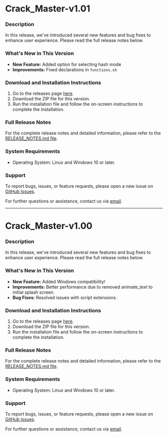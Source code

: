 # Crack_Master-v1.01

### Description

In this release, we've introduced several new features and bug fixes to enhance user experience. Please read the full release notes below.

### What's New in This Version

- **New Feature:** Added option for selecting hash mode
- **Improvements:** Fixed declarations in `functions.sh`

### Download and Installation Instructions

1. Go to the releases page [here](https://github.com/ente0v1/Crack_Master/releases/latest).
2. Download the ZIP file for this version.
3. Run the installation file and follow the on-screen instructions to complete the installation.

### Full Release Notes

For the complete release notes and detailed information, please refer to the [RELEASE_NOTES.md file](https://github.com/ente0v1/Crack_Master/blob/main/RELEASE_NOTES.md).

### System Requirements

- Operating System: Linux and Windows 10 or later.

### Support

To report bugs, issues, or feature requests, please open a new issue on [GitHub Issues](https://github.com/ente0v1/Crack_Master/issues).

For further questions or assistance, contact us via [email](mailto:test.xmod.clashofclans@gmail.com).

-----------------------------------------------------------------------------
# Crack_Master-v1.00

### Description

In this release, we've introduced several new features and bug fixes to enhance user experience. Please read the full release notes below.

### What's New in This Version

- **New Feature:** Added Windows compatibility!
- **Improvements:** Better performance due to removed animate_text to initial splash screen.
- **Bug Fixes:** Resolved issues with script extensions.

### Download and Installation Instructions

1. Go to the releases page [here](https://github.com/ente0v1/Crack_Master/releases/latest).
2. Download the ZIP file for this version.
3. Run the installation file and follow the on-screen instructions to complete the installation.

### Full Release Notes

For the complete release notes and detailed information, please refer to the [RELEASE_NOTES.md file](https://github.com/ente0v1/Crack_Master/blob/main/RELEASE_NOTES.md).

### System Requirements

- Operating System: Linux and Windows 10 or later.

### Support

To report bugs, issues, or feature requests, please open a new issue on [GitHub Issues](https://github.com/ente0v1/Crack_Master/issues).

For further questions or assistance, contact us via [email](mailto:test.xmod.clashofclans@gmail.com).